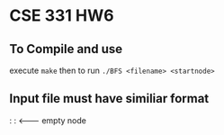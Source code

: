 # CSE 331 HW6
## To Compile and use
execute `make` then to run `./BFS <filename> <startnode>`

## Input file must have similiar format
<size of graph>
<node number>:<node> <node> <node>
<node number>: <--- empty node

